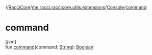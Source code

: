 //[RacciCore](../../../index.md)/[me.racci.raccicore.utils.extensions](../index.md)/[Console](index.md)/[command](command.md)

# command

[jvm]\
fun [command](command.md)(command: [String](https://kotlinlang.org/api/latest/jvm/stdlib/kotlin/-string/index.html)): [Boolean](https://kotlinlang.org/api/latest/jvm/stdlib/kotlin/-boolean/index.html)

